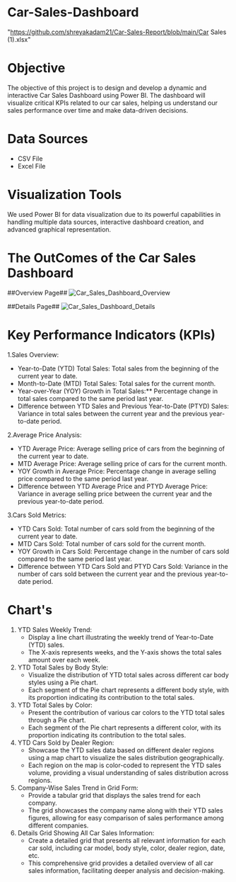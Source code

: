 # Car-Sales-Dashboard
"https://github.com/shreyakadam21/Car-Sales-Report/blob/main/Car Sales (1).xlsx"

# Objective
The objective of this project is to design and develop a dynamic and interactive Car Sales Dashboard using Power BI. The dashboard will visualize critical KPIs related to our car sales, helping us understand our sales performance over time and make data-driven decisions.

# Data Sources
- CSV File
- Excel File
  
# Visualization Tools
We used Power BI for data visualization due to its powerful capabilities in handling multiple data sources, interactive dashboard creation, and advanced graphical representation.


# The OutComes of the Car Sales Dashboard
##Overview Page##
![Car_Sales_Dashboard_Overview](https://github.com/user-attachments/assets/e7d5e7d9-c3c9-4b6e-8b45-fe6154d0275e)

##Details Page##
![Car_Sales_Dashboard_Details](https://github.com/user-attachments/assets/e3889a54-7176-4ade-af15-3bdfe7e20464)

# Key Performance Indicators (KPIs)

1.Sales Overview:

- Year-to-Date (YTD) Total Sales: Total sales from the beginning of the current year to date.
- Month-to-Date (MTD) Total Sales: Total sales for the current month.
- Year-over-Year (YOY) Growth in Total Sales:** Percentage change in total sales compared to the same period last year.
- Difference between YTD Sales and Previous Year-to-Date (PTYD) Sales: Variance in total sales between the current year and the previous year-to-date period.

2.Average Price Analysis:

- YTD Average Price: Average selling price of cars from the beginning of the current year to date.
- MTD Average Price: Average selling price of cars for the current month.
- YOY Growth in Average Price: Percentage change in average selling price compared to the same period last year.
- Difference between YTD Average Price and PTYD Average Price: Variance in average selling price between the current year and the previous year-to-date period.

3.Cars Sold Metrics:

- YTD Cars Sold: Total number of cars sold from the beginning of the current year to date.
- MTD Cars Sold: Total number of cars sold for the current month.
- YOY Growth in Cars Sold: Percentage change in the number of cars sold compared to the same period last year.
- Difference between YTD Cars Sold and PTYD Cars Sold: Variance in the number of cars sold between the current year and the previous year-to-date period.

# Chart's
1. YTD Sales Weekly Trend:
   - Display a line chart illustrating the weekly trend of Year-to-Date (YTD) sales.
   - The X-axis represents weeks, and the Y-axis shows the total sales amount over each week.
2. YTD Total Sales by Body Style:
   - Visualize the distribution of YTD total sales across different car body styles using a Pie chart.
   - Each segment of the Pie chart represents a different body style, with its proportion indicating its contribution to the total sales.
3. YTD Total Sales by Color:
   - Present the contribution of various car colors to the YTD total sales through a Pie chart.
   - Each segment of the Pie chart represents a different color, with its proportion indicating its contribution to the total sales.
4. YTD Cars Sold by Dealer Region:
   - Showcase the YTD sales data based on different dealer regions using a map chart to visualize the sales distribution geographically.
   - Each region on the map is color-coded to represent the YTD sales volume, providing a visual understanding of sales distribution across regions.
5. Company-Wise Sales Trend in Grid Form:
   - Provide a tabular grid that displays the sales trend for each company.
   - The grid showcases the company name along with their YTD sales figures, allowing for easy comparison of sales performance among different companies.
6. Details Grid Showing All Car Sales Information:
    - Create a detailed grid that presents all relevant information for each car sold, including car model, body style, color, dealer region, date, etc.
    - This comprehensive grid provides a detailed overview of all car sales information, facilitating deeper analysis and decision-making.
   


